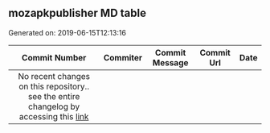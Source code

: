 ## mozapkpublisher MD table
Generated on: 2019-06-15T12:13:16

| Commit Number | Commiter | Commit Message | Commit Url | Date | 
|:-----:|:-----:|:----------------------------------:|:------:|:----:| 
| No recent changes on this repository.. see the entire changelog by accessing this [link](https://github.com/mozilla-releng/mozapkpublisher) |
